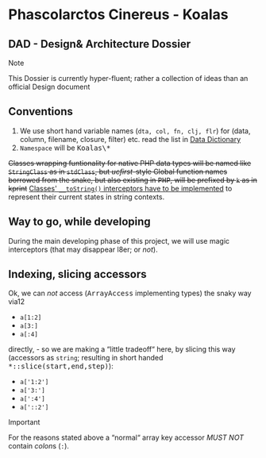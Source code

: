 #  Phascolarctos Cinereus - Koalas 

## DAD - Design& Architecture Dossier

 > [!NOTE]  
 > This Dossier is currently hyper-fluent; rather a collection of ideas than an official Design document
 

## Conventions

1. We use short hand variable names (```dta, col, fn, clj, flr```) for (data, column, filename, closure, filter) etc. read the list in [Data Dictionary](dd.txt)
2. ```Namespace``` will be <kbd>Koalas\\*</kbd>

 <del>Classes wrapping funtionality for native PHP data types will be named like <code>StringClass</code> as in <code>stdClass</code>, but <i>ucfirst</i>-style
Global function names borrowed from the snake, but also existing in <kbd>PHP</kbd>, will be prefixed by <code>k</code> as in kprint</del>
 <ins>Classes' `__toString()` interceptors have to be implemented</ins> to represent their current states in string contexts.

## Way to go, while developing 

During the main developing phase of this project, we will use magic interceptors (that may disappear l8er; or *not*).


## Indexing, slicing accessors

Ok, we can *not* access (<kbd>ArrayAccess</kbd> implementing types) the snaky way via12 
 - <code>a[1:2]</code>
 - <code>a[3:]</code>
 - <code>a[:4]</code>

 directly, - so we are making a “little tradeoff“ here, by slicing this way (accessors as `string`; resulting in short handed <kbd>*::slice(start,end,step)</kbd>):

 - <code>a['1:2']</code>
 - <code>a['3:']</code>
 - <code>a[':4']</code>
 - <code>a['::2']</code>
 > [!IMPORTANT]  
 > For the reasons stated above a “normal“ array key accessor *MUST NOT* contain <var>colon</var>s (`:`).